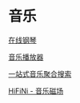 # 音乐

[在线钢琴](https://www.autopiano.cn/)

[音乐播放器](https://listen1.github.io/listen1/)

<!-- 音乐播放器提供蓝奏云下载地址：https://wwp.lanzoue.com/b03pgpz6b
密码:b3tf -->

[一站式音乐聚合搜索](https://tonzhon.com/)

[HiFiNi - 音乐磁场](https://www.hifini.com/)